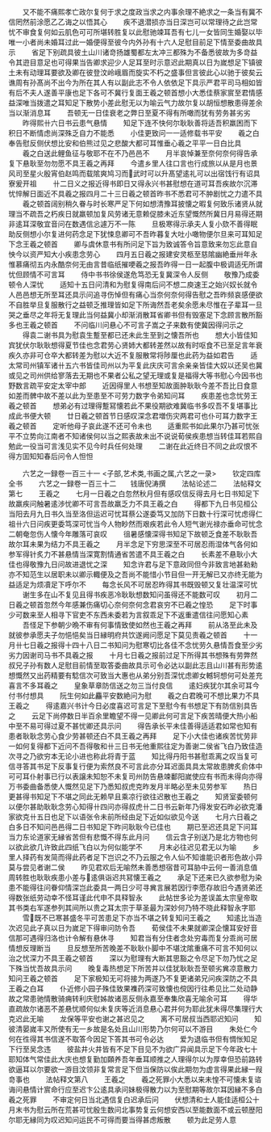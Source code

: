 <!-- { "loadSidebar": true } -->
　　又不能不痛熙孝亡政尔复何于求之度政当求之内事余理不絶求之一条当有冀不信罔然前涂愿乙乙诲之以悟其心
　　疾不退潜损亦当日深岂可以常理待之此岂常忧不审食复何如云肌色可可所堪转胜复以此慰驰竦耳吾有七儿一女皆同生婚娶以毕唯一小者尚未婚耳过此一婚便得至彼今内外孙有十六人足慰目前足下情至委曲故具示
　　省足下别疏具彼土山川诸竒扬雄蜀都左太冲三都殊为不备悉彼故为多竒益令其逰目意足也可得果当告卿求迎少人足耳至时示意迟此期真以日为嵗想足下镇彼土未有动理耳要欲及卿在彼登汶岭峨眉而旋实不朽之盛事但言彼此心以驰于彼矣云谯周有孙髙尚不出今为所在其人有以副此志不令人依依足下具示严君平司马相如皆有后不夫人遂善平康也足下各可不冀行复面王羲之顿首想小大悉佳蔡家賔至君情感益深唯当拨遣之耳知足下散势小差此慰无以为喻云气力故尔复以胡恒想散患得差余当以渐消息耳
　　吾顿无一日佳衰老之弊日至夏不得有所噉而犹有劳务甚劣劣
　　昨得熙卄六日书云患气悬情
　　知足下连不快何尔耿耿善将适吾积羸困而下积日不断情虑尚深殊乏自力不能悉
　　小佳更致问一一适修载书平安
　　羲之白奉告慰反侧伏想比安和伯熊过见之悲酸大都可耳惟垂心羲之平平一日白比具
　　羲之白送此鲤鱼征与敬耶不在不乃邑邑不
　　月半哀悼兼至奈何奈何得告承复下悬耿至勿勿愿不具王羲之再拜
　　今遣乡里人往口言也行成旅以从是月也景风司至星火殷宵伯赵鸣而载隂爽鸠习而武时可以升髙望逺礼可以出宿饯行有诏具寮爰开祖
　　卄二日义之报近得书即日又得永兴书甚慰想在道可耳吾疾故尔沉滞忧悴解日面近不具羲之报四月二十三日羲之顿首昨书不悉君可不肿剧忧之力遣不具
　　羲之顿首阔别稍久眷与时长寒严足下何如想清豫耳披懐之暇复何致乐诸贤从就理当不疏吾之朽疾日就羸顿加复风劳诸无意赖促膝未近东望慨然所冀日月易得还期非逺耳深敬宜音问在数遇信忩遽万不一陈
　　旦极寒得示承夫人复小欬不善得眠助反侧想小尔复进何药念足下犹悚息卿可不吾昨暮复大吐小噉物便尔旦来可耳知足下念王羲之顿首
　　卿与虞休意书有所问足下旨为致诚答令旨意致来勿忘此意自怏今以资严知大小疾患念劳心
　　四月五日羲之报建安灵柩至慈隂幽絶垂卅年永惟慕痛彻五内永酷奈何无由言昔临纸摧哽羲之报吾昨得一日一起腹中极调适旡所谓忧但顾情不可言耳
　　侍中书书徐侯遂危笃恐无复冀深令人反侧
　　敬豫乃成委顿令人深忧
　　适知十五日问清和为慰复得南后问不想二庾速王之始兴奴长就令人邑邑想无所至耳还具示问追寻伤悼但有痛心当奈何奈何得告慰之吾昨频哀感便欲不自胜举旦复服散行之益顿乏推理皆如足下所诲然吾老矣余愿未尽惟在子辈耳一旦哭之垂尽之年将无复理此当何益冀小却渐消散耳省卿书但有毁塞足下念顾言散所豁多也王羲之顿首
　　不问临川问悬心不可言子嵩之子来数有使冀因得问示之
　　得袁二谢书具为慰袁生蹔至都已还未此生至到之懐吾所也
　　想大小皆佳知宾犹伏尔耿耿想得夏节佳也念君劳心贤姉大都转差然以故有时呕食不已至足言年衰疾久亦非可仓卒大都转差为慰以大近不复服散常将陟厘也此药为益如君告
　　适太常司州镇军诸卄五六书皆佳司州以为平复此庆庆可言余亲亲皆佳大奴以还吴也冀或见之司州供给寥落去无期也不果者公私之望无理或复是福得大等书慰心今因书也野数言疏平安定太宰中郎
　　近因得里人书想至知故面肿耿耿今差不吾比日食意如差而髀中故不差以此为至患至不可劳力数字令弟知问耳
　　疾患差也念忧劳王羲之顿首
　　想弟必有过理得蹔冩懐若此不果役期欲难冀临书多叹吾不复堪事比成此书便大顿
　　廿日羲之顿首节日感叹深念君増伤灾两君可也仆可耳力数字王羲之顿首
　　定听他母子哀此遂不还可令未也
　　适重熙书如此果尔乃甚可忧张平不立势向江南者不知诸侯何以当之熙表故未出不说说荀侯疾患想当转佳耳若熙自勉此一役当可言浅见实不见今时兵任何处理
　　二谢在此近终日不同之此叹恨不得方囬知知春后问令人怛怛







　　六艺之一録卷一百三十一
<子部,艺术类,书画之属,六艺之一录>
　　钦定四库全书
　　六艺之一録卷一百三十二　　钱唐倪涛撰
　　法帖论述二
　　法帖释文第七
　　王羲之
　　七月一日羲之白忽然秋月但有感叹信反得去月七日书知足下故羸疾问触暑逺渉忧卿不可言吾故羸乏力不具王羲之白
　　得都下九日书见桓公当阳去月九日书久当至洛但运迟可忧耳蔡公遂委笃又加防下日数十行深可忧虑得仁祖卄六日问疾更委笃深可忧当今人物眇然而艰疾若此令人短气谢光禄亦垂命可忧念二朝奄忽伤人懐今年雕落可哀叹
　　徂暑感懐深得书知足下故顿乏食差不耿耿吾故尔耳未果为结力不具王羲之
　　月半念足下穷思深至不可居忍雨湿体气各何如参军得针炙力不甚悬情当深寛割情通省苦遣不具王羲之白
　　长素差不悬耿小大佳也得敬豫九日问故进退忧之深
　　知念许君与足下意政同但今非致言地甚勑勑亦不知范生以居职未以卿示輙便及之吾尚不能惜小节目但一开无解已又亦终无能为益适足为烦凟足下呼尔不
　　每念长风不可居忍昨得其书既毁顿又复壮温深可忧
　　谢生多在山不复见且得书疾恶冷耿耿想数知问虽得还不能数可叹
　　初月二日羲之顿首忽然今年感兼伤痛切心奈何奈何念君哀穷不已羲之惶恐
　　足下时事少可数来至人相寻下官吏不东西未委若为言叙乖足下不返重遣信往问愿知心素
　　吾怪足下参朝少晩不审有何事情致使如然也王羲之再拜
　　前从洛至此未及就彼参承愿夫子勿悒悒矣当日縁明府共饮遂阙问愿足下莫见责羲之顿首
　　十一月卄七日羲之报得十四十八日二书知问为慰寒切比各佳不念忧劳久悬情吾食至少劣劣力因谢司马书不具羲之报
　　十月七日羲之报前过足下所得其书想殊有劳弊然叔兄子孙有数人足慰目前情至取答委曲故具示可令必达以副此志且山川甚有形势逺想慨然又出药精要有騐信次可致当大惠也从弟分别吾深忧虑卿女轗轲想何可处差充喜言不多耳羲之
　　皇象草章防信送之勿三当付良信
　　逺妇疾犹尔其余可耳今付书付想具
　　阮生何如此麤平安数絶问为慰
　　羲之白君晚可不想比果力不具王羲之
　　得逺嘉兴书计今日必度喜迟可言足下至慰今有书想足下有防信别具告之
　　云足下尚停数日半百余里瞻望不得一见卿此何可言足下疾苦晴便大热小船中至不易可得过夏不甚忧卿还具示问
　　得告承长平未佳善得适适君如常也知有患者耿耿念劳心食少劳甚顿还白不具王羲之再拜
　　足下小大佳也诸疾苦忧劳非一如何复得都下近问不吾得敬和卄三日书无他重熙往定为善谢二侯省飞白乃致佳造次寻之乃欲穷本无论小进也称此将青于蓝
　　知比得丹阳书甚慰乖离之叹当复可信寻答其书足下反事复行便为索然良不可言此亦分耳迟面具具太常故患脾炙俞体中可可耳仆射事已行以表譲未知恕不未复司州防告悬竦鄱阳嵗使应有书而未得向亦得万书委曲备悉使人慨然见足下乃悉知叔虎克昨发月半略必至未见劳参军
　　热日更甚得书知足下不堪之同此无赖早且乘凉行欲往迟散也王羲之
　　知贤室委顿何以便尔甚助耿耿念劳心知得卄四问亦得叔虎卄二日书云新年乃得发安石昨必欲克潘家欲克卄五日也足下以语张令未前所经由足下近如似欲见今送
　　七月六日羲之白多日不知问邑邑得二日书知足下昨问耿耿今已佳也
　　期已至迟还具足下问耳当力东论道家无縁省苦但有悲慨不得东此月问
　　信云含子别送乃是北方物也何以欲此欲几许致此四纸飞白以为何似能学不
　　月末必往迟见君无以为喻
　　乡里人择药有发简而得此药者足下岂识之不乃云服之令人仙不知谁能识者形色故小异莫与尝见者谢二侯
　　昨见君欢后无喻然未善悉想宿昔可耳胁中云何一善消息值周转胜也耿耿疾患小差与逺俱诣迟共冩懐王羲之
　　承足下还来已久欲参慰为染患不能得往问眷仰情深岂此委具一两日少可寻兾言展若因行李愿存故旧今遇贤弟还得数张纸劳动幸不怪耳谨此代申不具释智永
　　此帖世多论为差误盖太宗皇帝取其书类右军遂参列其间所以贵之耳太宗于草圣最为深妙何乃特不晓此释智永字耶
　　雪既不已寒甚盛冬平可苦患足下亦当不堪之转复知问王羲之
　　知逺比当造次迟见此子真以日为嵗足下得审问防令吾
　　荀侯佳不未果就卿深企懐耳安好音信那可遇得归洛也计令解有悬休寻
　　知君当有分住者念处穷毒而复分乖尚可居情想反理断当
　　旦反想至所苦晚差不耿耿仆脚中不堪沈隂重痛不可言不知何以治之忧深力不具王羲之顿首
　　深以为慰理有大断其思豁之令尽足下勿乃忧之足下殊当忧吾故具示问
　　晚复毒热想足下所苦并以佳犹耿耿吾至顿劣兾凉意散力知问王羲之顿首
　　足下家极知无可将接为两遂乃不复更诸弟兄问疾深防之不具王羲之白耳
　　仆近修小园子殊佳致果襍药深可致懐也傥因行往希见比二处动静故之常患驰情散骑痈转利庆慰姊故诸恶反侧永嘉至奉集欣喜无喻余可耳
　　得华直疏故尔诸恶不差悬忧顺何似未复庆等近消息悬心君并何为耶此犹未得尽集理行大克迟此无喻
　　龙保等平安也谢之甚迟见之
　　离不可居叔当西耶迟知问
　　知彼清晏嵗丰又所使有无一乡故是名处且山川形势乃尔何可以不游目
　　朱处仁今何在徃得其书信遂不取答今因足下答其书可令必达
　　爱为退临书但有惆怅知足下行至吴念违
　　彼盐井火井皆有不足下目见不为欲广异闻具示足下今年政七十耶知体气常佳此大庆也想复勤加頥养吾年垂耳顺推之人理得尔以为厚幸但恐前路转欲逼耳以尔要欲一游目汶领非复常言足下但当保防以俟此期勿为虚言得果此縁一叚竒事也
　　法帖释文第八
　　王羲之
　　羲之死罪小大悉以来未惶不可懐未复谘诲问悬情计賔命行应至迟卞公逺具承问妹极得散力以为至慰期等故尔耳因縁不多白羲之死罪
　　不审定何日当北遇信复白迟承后问
　　伏想清和士人能佳适桓公十月末书为慰云所在荒甚可忧殷生数问北事势复云何想安西以至能数面不或云顿歴阳尔耶无縁同为叹迟知问运民不可得而要当得甚虑叛散
　　顿为此足劳人意
